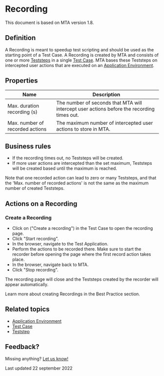 # Recording

This document is based on MTA version 1.8.

## Definition

A Recording is meant to speedup test scripting and should be used as the starting point of a Test Case. A Recording is created by MTA and consists of one or more [Teststeps](teststep) in a single [Test Case](test-case). MTA bases these Teststeps on intercepted user actions that are executed on an [Application Environment](application-environment).

## Properties
| Name | Description |
| ----------- | ----------- |
| Max. duration recording (s) | The number of seconds that MTA will intercept user actions before the recording times out. |
| Max. number of recorded actions | The maximum number of intercepted user actions to store in MTA. |

## Business rules
- If the recording times out, no Teststeps will be created. 
- If more user actions are intercepted than the set maximum, Teststeps will be created based until the maximum is reached.

Note that one recorded action can lead to zero or many Teststeps, and that the 'Max. number of recorded actions' is not the same as the maximum number of created Teststeps.

## Actions on a Recording

### Create a Recording

- Click on <i class="fas fa-video"></i> ("Create a recording") in the Test Case to open the recording page.
- Click "Start recording".
- In the browser, navigate to the Test Application.
- Perform the actions to be recorded there. Make sure to start the recorder before opening the page where the first record action takes place.
- In the browser, navigate back to MTA.
- Click "Stop recording".

The recording page will close and the Teststeps created by the recorder will appear automatically. 

Learn more about creating Recordings in the Best Practice section.

## Related topics
- [Application Environment](application-environment)
- [Test Case](test-case)
- [Teststep](teststep)

## Feedback?
Missing anything? [Let us know!](mailto:support@menditect.com)

Last updated 22 september 2022